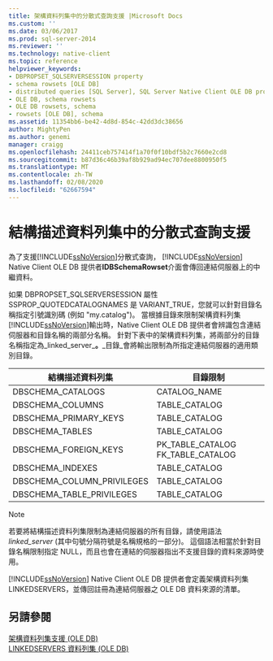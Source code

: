 ```yaml
---
title: 架構資料列集中的分散式查詢支援 |Microsoft Docs
ms.custom: ''
ms.date: 03/06/2017
ms.prod: sql-server-2014
ms.reviewer: ''
ms.technology: native-client
ms.topic: reference
helpviewer_keywords:
- DBPROPSET_SQLSERVERSESSION property
- schema rowsets [OLE DB]
- distributed queries [SQL Server], SQL Server Native Client OLE DB provider
- OLE DB, schema rowsets
- OLE DB rowsets, schema
- rowsets [OLE DB], schema
ms.assetid: 11354bb6-be42-4d8d-854c-42dd3dc38656
author: MightyPen
ms.author: genemi
manager: craigg
ms.openlocfilehash: 24411ceb757414f1a70f0f10bdf5b2c7660e2cd8
ms.sourcegitcommit: b87d36c46b39af8b929ad94ec707dee8800950f5
ms.translationtype: MT
ms.contentlocale: zh-TW
ms.lasthandoff: 02/08/2020
ms.locfileid: "62667594"
---
```

# <a name="distributed-query-support-in-schema-rowsets"></a>結構描述資料列集中的分散式查詢支援
  為了支援[!INCLUDE[ssNoVersion](../../../includes/ssnoversion-md.md)]分散式查詢， [!INCLUDE[ssNoVersion](../../../includes/ssnoversion-md.md)] Native Client OLE DB 提供者**IDBSchemaRowset**介面會傳回連結伺服器上的中繼資料。  
  
 如果 DBPROPSET_SQLSERVERSESSION 屬性 SSPROP_QUOTEDCATALOGNAMES 是 VARIANT_TRUE，您就可以針對目錄名稱指定引號識別碼 (例如 "my.catalog")。 當根據目錄來限制架構資料列集[!INCLUDE[ssNoVersion](../../../includes/ssnoversion-md.md)]輸出時，Native Client OLE DB 提供者會辨識包含連結伺服器和目錄名稱的兩部分名稱。 針對下表中的架構資料列集，將兩部分的目錄名稱指定為_linked_server_**。**_目錄_會將輸出限制為所指定連結伺服器的適用類別目錄。  
  
|結構描述資料列集|目錄限制|  
|-------------------|-------------------------|  
|DBSCHEMA_CATALOGS|CATALOG_NAME|  
|DBSCHEMA_COLUMNS|TABLE_CATALOG|  
|DBSCHEMA_PRIMARY_KEYS|TABLE_CATALOG|  
|DBSCHEMA_TABLES|TABLE_CATALOG|  
|DBSCHEMA_FOREIGN_KEYS|PK_TABLE_CATALOG FK_TABLE_CATALOG|  
|DBSCHEMA_INDEXES|TABLE_CATALOG|  
|DBSCHEMA_COLUMN_PRIVILEGES|TABLE_CATALOG|  
|DBSCHEMA_TABLE_PRIVILEGES|TABLE_CATALOG|  
  
> [!NOTE]  
>  若要將結構描述資料列集限制為連結伺服器的所有目錄，請使用語法 *linked_server* (其中句號分隔符號是名稱規格的一部分)。 這個語法相當於針對目錄名稱限制指定 NULL，而且也會在連結的伺服器指出不支援目錄的資料來源時使用。  
  
 [!INCLUDE[ssNoVersion](../../../includes/ssnoversion-md.md)] Native Client OLE DB 提供者會定義架構資料列集 LINKEDSERVERS，並傳回註冊為連結伺服器之 OLE DB 資料來源的清單。  
  
## <a name="see-also"></a>另請參閱  
 [架構資料列集支援 &#40;OLE DB&#41;](schema-rowset-support-ole-db.md)   
 [LINKEDSERVERS 資料列集 &#40;OLE DB&#41;](schema-rowsets-linkedservers-rowset.md)  
  
  

